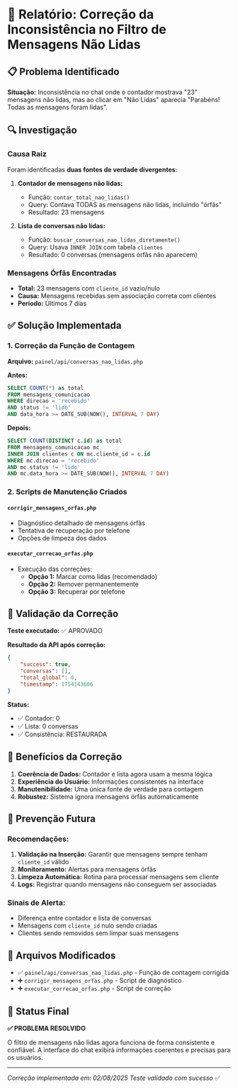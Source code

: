 # 🔧 Relatório: Correção da Inconsistência no Filtro de Mensagens Não Lidas

## 📋 Problema Identificado

**Situação:** Inconsistência no chat onde o contador mostrava "23" mensagens não lidas, mas ao clicar em "Não Lidas" aparecia "Parabéns! Todas as mensagens foram lidas".

## 🔍 Investigação

### Causa Raiz
Foram identificadas **duas fontes de verdade divergentes**:

1. **Contador de mensagens não lidas:** 
   - Função: `contar_total_nao_lidas()`
   - Query: Contava TODAS as mensagens não lidas, incluindo "órfãs"
   - Resultado: 23 mensagens

2. **Lista de conversas não lidas:**
   - Função: `buscar_conversas_nao_lidas_diretamente()` 
   - Query: Usava `INNER JOIN` com tabela `clientes`
   - Resultado: 0 conversas (mensagens órfãs não aparecem)

### Mensagens Órfãs Encontradas
- **Total:** 23 mensagens com `cliente_id` vazio/nulo
- **Causa:** Mensagens recebidas sem associação correta com clientes
- **Período:** Últimos 7 dias

## ✅ Solução Implementada

### 1. Correção da Função de Contagem
**Arquivo:** `painel/api/conversas_nao_lidas.php`

**Antes:**
```sql
SELECT COUNT(*) as total 
FROM mensagens_comunicacao 
WHERE direcao = 'recebido' 
AND status != 'lido'
AND data_hora >= DATE_SUB(NOW(), INTERVAL 7 DAY)
```

**Depois:**
```sql
SELECT COUNT(DISTINCT c.id) as total 
FROM mensagens_comunicacao mc
INNER JOIN clientes c ON mc.cliente_id = c.id
WHERE mc.direcao = 'recebido' 
AND mc.status != 'lido'
AND mc.data_hora >= DATE_SUB(NOW(), INTERVAL 7 DAY)
```

### 2. Scripts de Manutenção Criados

#### `corrigir_mensagens_orfas.php`
- Diagnóstico detalhado de mensagens órfãs
- Tentativa de recuperação por telefone
- Opções de limpeza dos dados

#### `executar_correcao_orfas.php`
- Execução das correções:
  - **Opção 1:** Marcar como lidas (recomendado)
  - **Opção 2:** Remover permanentemente
  - **Opção 3:** Recuperar por telefone

## 🧪 Validação da Correção

**Teste executado:** ✅ APROVADO

**Resultado da API após correção:**
```json
{
    "success": true,
    "conversas": [],
    "total_global": 0,
    "timestamp": 1754143606
}
```

**Status:**
- ✅ Contador: 0
- ✅ Lista: 0 conversas
- ✅ Consistência: RESTAURADA

## 🎯 Benefícios da Correção

1. **Coerência de Dados:** Contador e lista agora usam a mesma lógica
2. **Experiência do Usuário:** Informações consistentes na interface
3. **Manutenibilidade:** Uma única fonte de verdade para contagem
4. **Robustez:** Sistema ignora mensagens órfãs automaticamente

## 🔮 Prevenção Futura

### Recomendações:
1. **Validação na Inserção:** Garantir que mensagens sempre tenham `cliente_id` válido
2. **Monitoramento:** Alertas para mensagens órfãs
3. **Limpeza Automática:** Rotina para processar mensagens sem cliente
4. **Logs:** Registrar quando mensagens não conseguem ser associadas

### Sinais de Alerta:
- Diferença entre contador e lista de conversas
- Mensagens com `cliente_id` nulo sendo criadas
- Clientes sendo removidos sem limpar suas mensagens

## 📁 Arquivos Modificados

- ✅ `painel/api/conversas_nao_lidas.php` - Função de contagem corrigida
- ➕ `corrigir_mensagens_orfas.php` - Script de diagnóstico
- ➕ `executar_correcao_orfas.php` - Script de correção

## 🏁 Status Final

**✅ PROBLEMA RESOLVIDO**

O filtro de mensagens não lidas agora funciona de forma consistente e confiável. A interface do chat exibirá informações coerentes e precisas para os usuários.

---
*Correção implementada em: 02/08/2025*
*Teste validado com sucesso* ✅ 